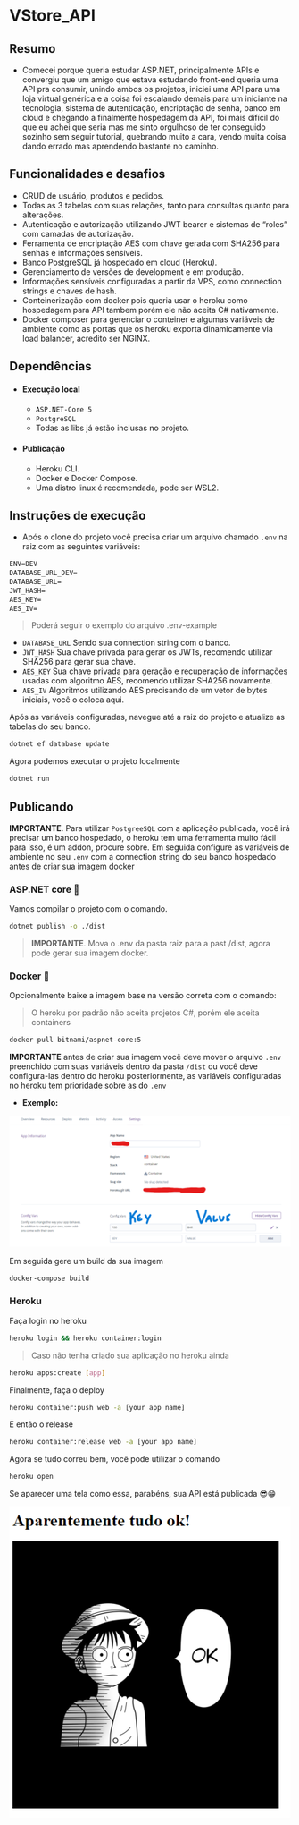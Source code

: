 # VStore_API

## Resumo

- Comecei porque queria estudar ASP.NET, principalmente APIs e convergiu que um amigo que estava estudando front-end queria uma API pra consumir, unindo ambos os projetos, iniciei uma API para uma loja virtual genérica e a coisa foi escalando demais para um iniciante na tecnologia, sistema de autenticação, encriptação de senha, banco em cloud e chegando a finalmente hospedagem da API, foi mais difícil do que eu achei que seria mas me sinto orgulhoso de ter conseguido sozinho sem seguir tutorial, quebrando muito a cara, vendo muita coisa dando errado mas aprendendo bastante no caminho.


## Funcionalidades e desafios

- CRUD de usuário, produtos e pedidos.
- Todas as 3 tabelas com suas relações, tanto para consultas quanto para alterações.
- Autenticação e autorização utilizando JWT bearer e sistemas de “roles” com camadas de autorização.
- Ferramenta de encriptação AES com chave gerada com SHA256 para senhas e informações sensíveis.
- Banco PostgreSQL já hospedado em cloud (Heroku).
- Gerenciamento de versões de development e em produção.
- Informações sensíveis configuradas a partir da VPS, como connection strings e chaves de hash.
- Conteinerização com docker pois queria usar o heroku como hospedagem para API tambem porém ele não aceita C# nativamente.
- Docker composer para gerenciar o conteiner e algumas variáveis de ambiente como as portas que os heroku exporta dinamicamente via load balancer, acredito ser NGINX.

## Dependências
- #### Execução local
	- `ASP.NET-Core 5`
	- `PostgreSQL`
	- Todas as libs já estão inclusas no projeto.
- #### Publicação
	- Heroku CLI.
	- Docker e Docker Compose.
	- Uma distro linux é recomendada, pode ser WSL2.

## Instruções de execução
- Após o clone do projeto você precisa criar um arquivo chamado `.env` na raiz com as seguintes variáveis:

```.env
ENV=DEV
DATABASE_URL_DEV=
DATABASE_URL=
JWT_HASH=
AES_KEY=
AES_IV=
```
> Poderá seguir o exemplo do arquivo .env-example

- `DATABASE_URL` Sendo sua connection string com o banco.
- `JWT_HASH` Sua chave privada para gerar os JWTs, recomendo utilizar SHA256 para gerar sua chave.
- `AES_KEY` Sua chave privada para geração e recuperação de informações usadas com algoritmo AES, recomendo utilizar SHA256 novamente.
- `AES_IV` Algoritmos utilizando AES precisando de um vetor de bytes iniciais, você o coloca aqui.

Após as variáveis configuradas, navegue até a raiz do projeto e atualize as tabelas do seu banco.

```bash
dotnet ef database update
```

Agora podemos executar o projeto localmente

```bash
dotnet run
```

## Publicando
__IMPORTANTE__. Para utilizar `PostgreeSQL` com a aplicação publicada, você irá precisar um banco hospedado, o heroku tem uma ferramenta muito fácil para isso, é um addon, procure sobre. Em seguida configure as variáveis de ambiente no seu `.env` com a connection string do seu banco hospedado antes de criar sua imagem docker

### ASP.NET core 🚀
Vamos compilar o projeto com o comando.

```bash
dotnet publish -o ./dist
```

> __IMPORTANTE__. Mova o .env da pasta raiz para a past /dist, agora pode gerar sua imagem docker.

### Docker 🐳

Opcionalmente baixe a imagem base na versão correta com o comando: 

> O heroku por padrão não aceita projetos C#, porém ele aceita containers 

```bash
docker pull bitnami/aspnet-core:5
```

__IMPORTANTE__ antes de criar sua imagem você deve mover o arquivo  `.env` preenchido com suas variáveis dentro da pasta `/dist` ou você deve configura-las dentro do heroku posteriormente, as variáveis configuradas no heroku tem prioridade sobre as do `.env`

- __Exemplo:__

![ Heroku env variables ](https://github.com/RosembergAraujo/VStoreApi/blob/main/README_assets/herokuvars.png)

Em seguida gere um build da sua imagem

```bash
docker-compose build
```

### Heroku 

Faça login no heroku

```bash 
heroku login && heroku container:login
```

> Caso não tenha criado sua aplicação no heroku ainda

```bash 
heroku apps:create [app]
```

Finalmente, faça o deploy

```bash 
heroku container:push web -a [your app name]
```

E então o release

```bash
heroku container:release web -a [your app name]
```

Agora se tudo correu bem, você pode utilizar o comando 

```bash
heroku open
```

Se aparecer uma tela como essa, parabéns, sua API está publicada 😎😁

![ HelloWorldPage ](https://github.com/RosembergAraujo/VStoreApi/blob/main/README_assets/ok.png)
